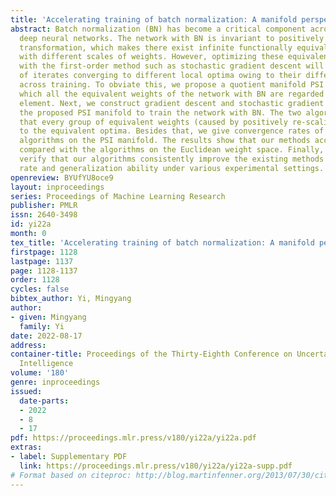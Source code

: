 ```yaml
---
title: 'Accelerating training of batch normalization: A manifold perspective'
abstract: Batch normalization (BN) has become a critical component across diverse
  deep neural networks. The network with BN is invariant to positively linear re-scale
  transformation, which makes there exist infinite functionally equivalent networks
  with different scales of weights. However, optimizing these equivalent networks
  with the first-order method such as stochastic gradient descent will obtain a series
  of iterates converging to different local optima owing to their different gradients
  across training. To obviate this, we propose a quotient manifold PSI manifold, in
  which all the equivalent weights of the network with BN are regarded as the same
  element. Next, we construct gradient descent and stochastic gradient descent on
  the proposed PSI manifold to train the network with BN. The two algorithms guarantee
  that every group of equivalent weights (caused by positively re-scaling) converge
  to the equivalent optima. Besides that, we give convergence rates of the proposed
  algorithms on the PSI manifold. The results show that our methods accelerate training
  compared with the algorithms on the Euclidean weight space. Finally, empirical results
  verify that our algorithms consistently improve the existing methods in both convergence
  rate and generalization ability under various experimental settings.
openreview: BYUfYU8oce9
layout: inproceedings
series: Proceedings of Machine Learning Research
publisher: PMLR
issn: 2640-3498
id: yi22a
month: 0
tex_title: 'Accelerating training of batch normalization: A manifold perspective'
firstpage: 1128
lastpage: 1137
page: 1128-1137
order: 1128
cycles: false
bibtex_author: Yi, Mingyang
author:
- given: Mingyang
  family: Yi
date: 2022-08-17
address:
container-title: Proceedings of the Thirty-Eighth Conference on Uncertainty in Artificial
  Intelligence
volume: '180'
genre: inproceedings
issued:
  date-parts:
  - 2022
  - 8
  - 17
pdf: https://proceedings.mlr.press/v180/yi22a/yi22a.pdf
extras:
- label: Supplementary PDF
  link: https://proceedings.mlr.press/v180/yi22a/yi22a-supp.pdf
# Format based on citeproc: http://blog.martinfenner.org/2013/07/30/citeproc-yaml-for-bibliographies/
---
```


